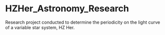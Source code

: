 # HZHer_Astronomy_Research
Research project conducted to determine the periodicity on the light curve of a variable star system, HZ Her. 
